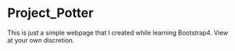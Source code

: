 # Project_Potter
This is just a simple webpage that I created while learning Bootstrap4. View at your own discretion.
